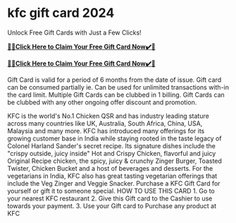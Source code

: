 # kfc gift card 2024

Unlock Free Gift Cards with Just a Few Clicks!

**[🎁🎁Click Here to Claim Your Free Gift Card Now✔️🎁](https://service247.xyz/kfc/)**

**[🎁🎁Click Here to Claim Your Free Gift Card Now✔️🎁](https://service247.xyz/kfc/)**

Gift Card is valid for a period of 6 months from the date of issue.
Gift card can be consumed partially ie. Can be used for unlimited transactions with-in the card limit.
Multiple Gift Cards can be clubbed in 1 billing. Gift Cards can be clubbed with any other ongoing offer discount and promotion.

KFC is the world's No.1 Chicken QSR and has industry leading stature across many countries like UK, Australia, South Africa, China, USA, Malaysia and many more. KFC has introduced many offerings for its growing customer base in India while staying rooted in the taste legacy of Colonel Harland Sander's secret recipe. Its signature dishes include the "crispy outside, juicy inside" Hot and Crispy Chicken, flavorful and juicy Original Recipe chicken, the spicy, juicy & crunchy Zinger Burger, Toasted Twister, Chicken Bucket and a host of beverages and desserts. For the vegetarians in India, KFC also has great tasting vegetarian offerings that include the Veg Zinger and Veggie Snacker. Purchase a KFC Gift Card for yourself or gift it to someone special. HOW TO USE THIS CARD 1. Go to your nearest KFC restaurant 2. Give this Gift card to the Cashier to use towards your payment. 3. Use your Gift card to Purchase any product at KFC
